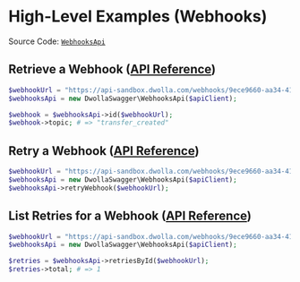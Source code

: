 # High-Level Examples (Webhooks)

Source Code: [`WebhooksApi`](https://github.com/Dwolla/dwolla-swagger-php/blob/main/lib/WebhooksApi.php)

## Retrieve a Webhook ([API Reference](https://developers.dwolla.com/api-reference/webhooks/retrieve))

```php
$webhookUrl = "https://api-sandbox.dwolla.com/webhooks/9ece9660-aa34-41eb-80d7-0125d53b45e8";
$webhooksApi = new DwollaSwagger\WebhooksApi($apiClient);

$webhook = $webhooksApi->id($webhookUrl);
$webhook->topic; # => "transfer_created"
```

## Retry a Webhook ([API Reference](https://developers.dwolla.com/api-reference/webhooks/retry))

```php
$webhookUrl = "https://api-sandbox.dwolla.com/webhooks/9ece9660-aa34-41eb-80d7-0125d53b45e8";
$webhooksApi = new DwollaSwagger\WebhooksApi($apiClient);
$webhooksApi->retryWebhook($webhookUrl);
```

## List Retries for a Webhook ([API Reference](https://developers.dwolla.com/api-reference/webhooks/list-retries))

```php
$webhookUrl = "https://api-sandbox.dwolla.com/webhooks/9ece9660-aa34-41eb-80d7-0125d53b45e8";
$webhooksApi = new DwollaSwagger\WebhooksApi($apiClient);

$retries = $webhooksApi->retriesById($webhookUrl);
$retries->total; # => 1
```
